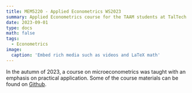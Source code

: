 ```yaml
---
title: MEM5220 - Applied Econometrics WS2023
summary: Applied Econometrics course for the TAAM students at TalTech
date: 2023-09-01
type: docs
math: false
tags:
  - Econometrics
image:
  caption: 'Embed rich media such as videos and LaTeX math'
---
```




In the autumn of 2023, a course on microeconometrics was taught with an emphasis on practical application.
Some of the course materials can be found on [Github](https://github.com/nreigl/MEM5220). 
